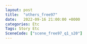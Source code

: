 ```yaml
---
layout: post
title:  "others_free97"
date:   2022-09-16 21:00:00 +0000
categories: Etc
Tags: Story Etc
SceneCode: ["scene_free97_q1_s20"]
---
```


